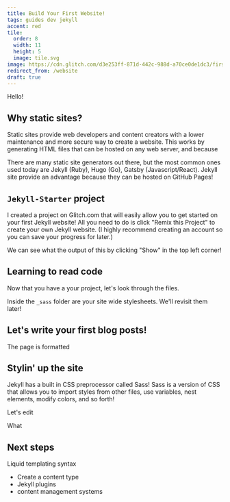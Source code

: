 ```yaml
---
title: Build Your First Website!
tags: guides dev jekyll
accent: red
tile:
  order: 8
  width: 11
  height: 5
  image: tile.svg
image: https://cdn.glitch.com/d3e253ff-871d-442c-988d-a70ce0de1dc3/first-website-meta-preview.png
redirect_from: /website
draft: true
---
```


Hello!

## Why static sites?

Static sites provide web developers and content creators with a lower maintenance and more secure way to create a website. This works by generating HTML files that can be hosted on any web server, and because

There are many static site generators out there, but the most common ones used today are Jekyll (Ruby), Hugo (Go), Gatsby (Javascript/React). Jekyll site provide an advantage because they can be hosted on GitHub Pages!

## `Jekyll-Starter` project

I created a project on Glitch.com that will easily allow you to get started on your first Jekyll website! All you need to do is click "Remix this Project" to create your own Jekyll website. (I highly recommend creating an account so you can save your progress for later.)

We can see what the output of this by clicking "Show" in the top left corner!

## Learning to read code

Now that you have a your project, let's look through the files.

Inside the `_sass` folder are your site wide stylesheets. We'll revisit them later!

## Let's write your first blog posts!

The page is formatted

## Stylin' up the site

Jekyll has a built in CSS preprocessor called Sass! Sass is a version of CSS that allows you to import styles from other files, use variables, nest elements, modify colors, and so forth!

Let's edit

What

## Next steps

Liquid templating syntax

- Create a content type
- Jekyll plugins
- content management systems
